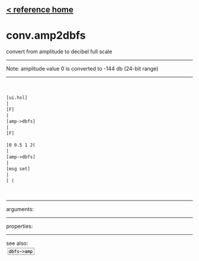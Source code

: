 [< reference home](ceammc_lib.html)
---

# conv.amp2dbfs


convert from amplitude to decibel full scale

---

Note: amplitude value 0 is converted to -144 db (24-bit range)<br>


---


```


[ui.hsl]
|
[F]
|
[amp->dbfs]
|
[F]

[0 0.5 1 2(
|
[amp->dbfs]
|
[msg set]
|
[ (

            
```

---
arguments:


---
properties:


---
see also:<br>
[![dbfs-&gt;amp](img/object_dbfs-&gt;amp.png)](dbfs->amp.html)
